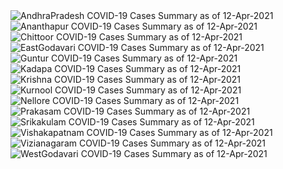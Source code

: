 
<img src="https://deepuhub.github.io/COVID-19/GraphsGenerated/12-Apr-2021/Last24Hrs_AndhraPradesh_12-Apr-2021.jpg" alt="AndhraPradesh COVID-19 Cases Summary as of 12-Apr-2021">
 <br>
<img src="https://deepuhub.github.io/COVID-19/GraphsGenerated/12-Apr-2021/Last24Hrs_Ananthapur_12-Apr-2021.jpg" alt="Ananthapur COVID-19 Cases Summary as of 12-Apr-2021">
 <br>
<img src="https://deepuhub.github.io/COVID-19/GraphsGenerated/12-Apr-2021/Last24Hrs_Chittoor_12-Apr-2021.jpg" alt="Chittoor COVID-19 Cases Summary as of 12-Apr-2021">
 <br>
<img src="https://deepuhub.github.io/COVID-19/GraphsGenerated/12-Apr-2021/Last24Hrs_EastGodavari_12-Apr-2021.jpg" alt="EastGodavari COVID-19 Cases Summary as of 12-Apr-2021">
 <br>
<img src="https://deepuhub.github.io/COVID-19/GraphsGenerated/12-Apr-2021/Last24Hrs_Guntur_12-Apr-2021.jpg" alt="Guntur COVID-19 Cases Summary as of 12-Apr-2021">
 <br>
<img src="https://deepuhub.github.io/COVID-19/GraphsGenerated/12-Apr-2021/Last24Hrs_Kadapa_12-Apr-2021.jpg" alt="Kadapa COVID-19 Cases Summary as of 12-Apr-2021">
 <br>
<img src="https://deepuhub.github.io/COVID-19/GraphsGenerated/12-Apr-2021/Last24Hrs_Krishna_12-Apr-2021.jpg" alt="Krishna COVID-19 Cases Summary as of 12-Apr-2021">
 <br>
<img src="https://deepuhub.github.io/COVID-19/GraphsGenerated/12-Apr-2021/Last24Hrs_Kurnool_12-Apr-2021.jpg" alt="Kurnool COVID-19 Cases Summary as of 12-Apr-2021">
 <br>
<img src="https://deepuhub.github.io/COVID-19/GraphsGenerated/12-Apr-2021/Last24Hrs_Nellore_12-Apr-2021.jpg" alt="Nellore COVID-19 Cases Summary as of 12-Apr-2021">
 <br>
<img src="https://deepuhub.github.io/COVID-19/GraphsGenerated/12-Apr-2021/Last24Hrs_Prakasam_12-Apr-2021.jpg" alt="Prakasam COVID-19 Cases Summary as of 12-Apr-2021">
 <br>
<img src="https://deepuhub.github.io/COVID-19/GraphsGenerated/12-Apr-2021/Last24Hrs_Srikakulam_12-Apr-2021.jpg" alt="Srikakulam COVID-19 Cases Summary as of 12-Apr-2021">
 <br>
<img src="https://deepuhub.github.io/COVID-19/GraphsGenerated/12-Apr-2021/Last24Hrs_Vishakapatnam_12-Apr-2021.jpg" alt="Vishakapatnam COVID-19 Cases Summary as of 12-Apr-2021">
 <br>
<img src="https://deepuhub.github.io/COVID-19/GraphsGenerated/12-Apr-2021/Last24Hrs_Vizianagaram_12-Apr-2021.jpg" alt="Vizianagaram COVID-19 Cases Summary as of 12-Apr-2021">
 <br>
<img src="https://deepuhub.github.io/COVID-19/GraphsGenerated/12-Apr-2021/Last24Hrs_WestGodavari_12-Apr-2021.jpg" alt="WestGodavari COVID-19 Cases Summary as of 12-Apr-2021">
 <br> 